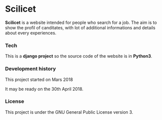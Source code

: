 # Scilicet

**Scilicet** is a website intended for people who search for a job.
The aim is to show the profil of canditates, with lot of additional informations and details about every experiences.


### Tech

This is a **django project** so the source code of the website is in **Python3**.

### Development history

This project started on Mars 2018

It may be ready on the 30th April 2018.


### License

This project is under the GNU General Public License version 3.
